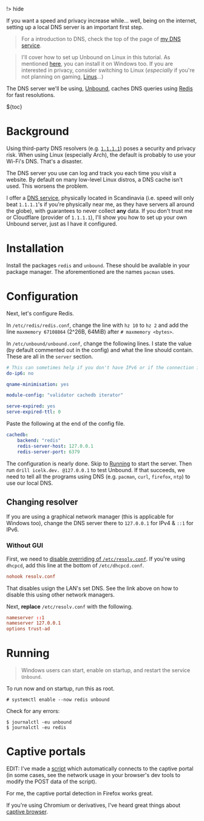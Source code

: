 !> hide

<head>
    <title>Unbound DNS setup - 0 DNS latency | Linux</title>
    <meta name="permalinks" content="not-titles"> <!-- part of JS on icelk.dev & kvarn.org, options: disabled|enabled|not-titles -->
    <meta name="description" content="Local setup of Unbound, a caching, recursively resolving DNS server. Handling of captive portals when using custom DNS.">
</head>

If you want a speed and privacy increase while... well, being on the internet, setting up a local DNS server is an important first step.

> For a introduction to DNS, check the top of the page of [my DNS service](/dns/).

> I'll cover how to set up Unbound on Linux in this tutorial.
> As mentioned [here](/dns/#windows), you can install it on Windows too.
> If you are interested in privacy, consider switching to Linux
> (_especially_ if you're not planning on gaming, [Linus](https://youtu.be/3E8IGy6I9Wo)...)

The DNS server we'll be using, [Unbound](https://nlnetlabs.nl/projects/unbound/),
caches DNS queries using [Redis](https://redis.io/) for fast resolutions.

${toc}

# Background

Using third-party DNS resolvers (e.g. [`1.1.1.1`](https://1.1.1.1)) poses a security and privacy risk.
When using Linux (especially Arch), the default is probably to use your Wi-Fi's DNS. That's a disaster.

The DNS server you use can log and track you each time you visit a website.
By default on many low-level Linux distros, a DNS cache isn't used. This worsens the problem.

I offer a [DNS service](/dns/), physically located in Scandinavia
(i.e. speed will only beat `1.1.1.1`'s if you're physically near me, as they have servers all around the globe),
with guarantees to never collect **any** data.
If you don't trust me or Cloudflare (provider of `1.1.1.1`), I'll show you how to set up your own Unbound server,
just as I have it configured.

# Installation

Install the packages `redis` and `unbound`. These should be available in your package manager.
The aforementioned are the names `pacman` uses.

# Configuration

Next, let's configure Redis.

In `/etc/redis/redis.conf`, change the line with `hz 10` to `hz 2` and add the line `maxmemory 67108864` (2^26B, 64MiB) after `# maxmemory <bytes>`.

In `/etc/unbound/unbound.conf`, change the following lines. I state the value (by default commented out in the config) and what the line should contain.
These are all in the `server` section.

```yml
# This can sometimes help if you don't have IPv6 or if the connection is unreliable.
do-ip6: no

qname-minimisation: yes

module-config: "validator cachedb iterator"

serve-expired: yes
serve-expired-ttl: 0
```

Paste the following at the end of the config file.

```yml
cachedb:
    backend: "redis"
    redis-server-host: 127.0.0.1
    redis-server-port: 6379
```

The configuration is nearly done. Skip to [Running](#running) to start the server. Then run `drill icelk.dev. @127.0.0.1` to test Unbound.
If that succeeds, we need to tell all the programs using DNS (e.g. `pacman`, `curl`, `firefox`, `ntp`) to use our local DNS.

## Changing resolver

If you are using a graphical network manager (this is applicable for Windows too), change the DNS server there to `127.0.0.1` for IPv4 & `::1` for IPv6.

### Without GUI

First, we need to [disable overriding of `/etc/resolv.conf`](https://wiki.archlinux.org/title/Domain_name_resolution#Overwriting_of_/etc/resolv.conf).
If you're using `dhcpcd`, add this line at the bottom of `/etc/dhcpcd.conf`.

```ini
nohook resolv.conf
```

That disables usign the LAN's set DNS. See the link above on how to disable this using other network managers.

Next, **replace** `/etc/resolv.conf` with the following.

```conf
nameserver ::1
nameserver 127.0.0.1
options trust-ad
```

# Running

> Windows users can start, enable on startup, and restart the service `Unbound`.

To run now and on startup, run this as root.

```shell
# systemctl enable --now redis unbound
```

Check for any errors:

```shell
$ journalctl -eu unbound
$ journalctl -eu redis
```

# Captive portals

EDIT: I've made a [script](https://github.com/Icelk/dotfiles/blob/main/scripts/captive-portal-connect.fish) which automatically connects to the captive portal (in some cases, see the network usage in your browser's dev tools to modify the POST data of the script).

For me, the captive portal detection in Firefox works great.

If you're using Chromium or derivatives, I've heard great things about [captive browser](https://github.com/FiloSottile/captive-browser).
